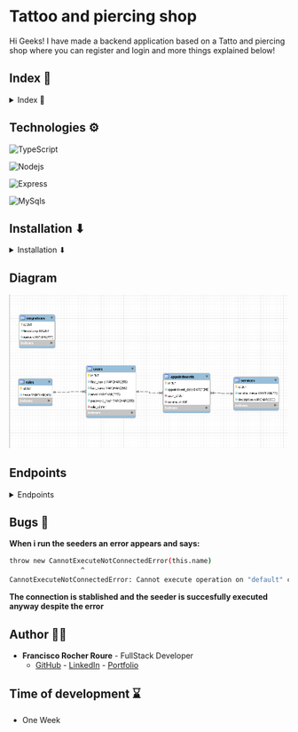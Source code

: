 
# Tattoo and piercing shop 

Hi Geeks! I have made a backend application based on a Tatto and piercing shop where you can register and login and more things explained below!

## Index 🧾
<details>

<summary> Index 🧾</summary>


- [Technologies ⚙](#technologies-)
- [Installation ⬇](#installation-)
- [Diagram](#diagram)
- [Endpoints](#endpoints)
- [Bugs 🐛](#bugs-)
- [Author 🙍‍♂️](#author-)
- [Time of development ⌛](#time-of-development-)

</details>

## Technologies ⚙

<img src="https://img.shields.io/badge/Typescript-3178C6?style=for-the-badge&logo=typescript&logoColor=white" 
alt="TypeScript" />

<img src="https://img.shields.io/badge/NodeJs-339933?style=for-the-badge&logo=Node.js&logoColor=white" 
alt="Nodejs" />

<img src="https://img.shields.io/badge/Express.js-335933?style=for-the-badge&logo=express&logoColor=white" 
alt="Express" />

<img src="https://img.shields.io/badge/mysql-4479A1?style=for-the-badge&logo=MySQL&logoColor=white" 
alt="MySqls"/>


## Installation ⬇

<details>

<summary>Installation ⬇</summary>


***Enjoy yourself with this project in your local storage executing these commands in your terminal***

**1**

***Clone the repository***
```sh
git clone https://github.com/FRR95/Proyecto-API-Buscador-Backend-I.git
```
**2**

***Install all your dependencies***
```sh
npm install
```


**3**

***Create .env file based on .env.sample variables and add its proper values***

**4**

***Run the server***
```sh
npm run dev
```


**5**

***Craete all the tables on your database***

```sh
npm run run-migrations
```


**6**

***Create data for the tables***

```sh
npm run run-seeders
```

***You can rather execute the sql code in the sql directory in the proper order (Services.sql>Roles.sql>Users.sql>Appointments.sql) from strongest to weakest table***


**7**

***Revert the tables***

```sh
npm run revert-migrations
```

**8**

***Deploy and run the server***

```sh
npm run build
npm start
```


</details>

## Diagram

<img src="./imgs/Captura.PNG">

## Endpoints
<details>
<summary>Endpoints</summary>

***Add in your client the following endpoints***

***AUTH***

- REGISTER A USER

 ```sh
POST localhost:4000/api/auth/register
 ```
***body***

 ```sh
{
   "first_name":"the-firt-name",
   "last_name":"the-last-name",
   "email":"your-email",
   "password-hash":"your-password"
}
 ```
- LOGIN A USER

 ```sh
POST localhost:4000/api/auth/login
 ```
***body***

 ```sh
{
   "email":"your-email",
   "password-hash":"your-password"
}
 ```
  
***USER***      

- GET A USER

 ```sh
GET localhost:4000/api/users
 ```
***You can filter the searching by their email or first name ***
 - GET YOUR USER PROFILE

 ```sh
GET localhost:4000/api/user/profile
 ```

  - UPDATE YOUR USER PROFILE

 ```sh
PUT localhost:4000/api/user/profile
 ```

 ***body***

 ```sh
{
   "first_name":"your-first-name"
}
 ```

   - DELETE A USER

 ```sh
DELETE localhost:4000/api/users/:id
 ```

 - UPDATE A USER ROLE

 ```sh
PUT localhost:4000/api/users/:id/role
 ```

  ***body***

 ```sh
{
   "role_id":id-number
}
 ```
***APPOINTMENTS***  

 - POST AN APPOINTMENT

 ```sh
POST localhost:4000/api/appointments
 ```

 ***body***

 ```sh
{
   "appointment_date":"your-appointment-date",
   "service_id":"service-id"
}
 ```
 - UPDATE AN APPOINTMENT

 ```sh
PUT localhost:4000/api/appointments
 ```

 ***body***

 ```sh
{
   "id":"appointment-id",
   "appointment_date":"your-appointment-date",
   "service_id":"service-id"
}
 ```
 - RECOVER AN APPOINTMENT

 ```sh
GET localhost:4000/api/appointments/:id
 ```

 - GET PROFILE APPOINTMENTS

 ```sh
GET localhost:4000/api/appointments
 ```

***SERVICES***  

 - GET SERVICES

 ```sh
GET localhost:4000/api/services
 ```

  - POST A SERVICE

 ```sh
POST localhost:4000/api/services
 ```

 ***body***

 ```sh
{
   "service_name":"service-name",
   "description":"service-description"
}
 ```
  - UPDATE A SERVICE

 ```sh
PUT localhost:4000/api/services/:id
 ```

 ***body***

 ```sh
{
   "service_name":"service-name"
}
 ```

   - DELETE A SERVICE

 ```sh
DELETE localhost:4000/api/services/:id
 ```

***🚩CAUTION:In some endpoints you need to be register and or with super_admin privileges showed as auth and isSuperAdmin middleware on the end points***

***header***
```sh
your-token-here
```
</details>

## Bugs 🐛

**When i run the seeders an error appears and says:**
```sh
throw new CannotExecuteNotConnectedError(this.name)
                  ^
CannotExecuteNotConnectedError: Cannot execute operation on "default" connection because connection is not yet established.
```

**The connection is stablished and the seeder is succesfully executed anyway despite the error**

## Author 🙍‍♂️

- **Francisco Rocher Roure** - FullStack Developer
  - [GitHub](https://github.com/FRR95) - [LinkedIn](https://www.linkedin.com/in/franciscorocher/) - [Portfolio](https://franciscorocherdev.com/)



## Time of development ⌛

- One Week